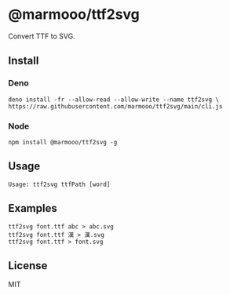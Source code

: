 # @marmooo/ttf2svg

Convert TTF to SVG.

## Install

### Deno

```
deno install -fr --allow-read --allow-write --name ttf2svg \
https://raw.githubusercontent.com/marmooo/ttf2svg/main/cli.js
```


### Node

```
npm install @marmooo/ttf2svg -g
```

## Usage

```
Usage: ttf2svg ttfPath [word]
```

## Examples

```
ttf2svg font.ttf abc > abc.svg
ttf2svg font.ttf 漢 > 漢.svg
ttf2svg font.ttf > font.svg
```

## License

MIT
